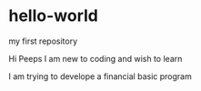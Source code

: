 # hello-world
my first repository 

Hi Peeps
I am new to coding and wish to learn

I am trying to develope a financial basic program
